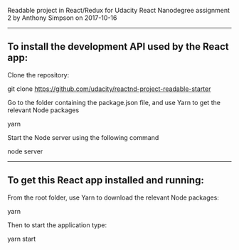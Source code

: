 Readable project in React/Redux for Udacity React Nanodegree assignment 2 by Anthony Simpson on 2017-10-16

------------------------------------------------------------
To install the development API used by the React app:
------------------------------------------------------------
Clone the repository:

  git clone https://github.com/udacity/reactnd-project-readable-starter

Go to the folder containing the package.json file, and use Yarn to get the relevant Node packages

  yarn

Start the Node server using the following command

  node server

------------------------------------------------------
To get this React app installed and running:
------------------------------------------------------

From the root folder, use Yarn to download the relevant Node packages:

  yarn

Then to start the application type:

  yarn start